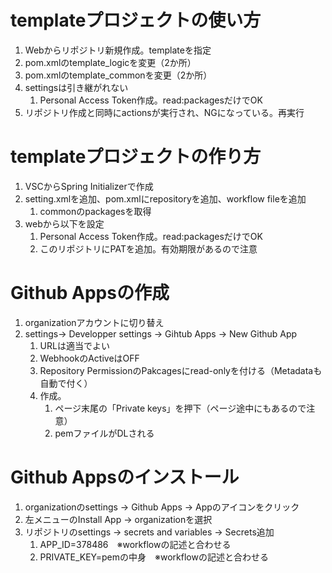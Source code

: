 # templateプロジェクトの使い方
1. Webからリポジトリ新規作成。templateを指定
1. pom.xmlのtemplate_logicを変更（2か所）
1. pom.xmlのtemplate_commonを変更（2か所）
1. settingsは引き継がれない
    1. Personal Access Token作成。read:packagesだけでOK
1. リポジトリ作成と同時にactionsが実行され、NGになっている。再実行

# templateプロジェクトの作り方
1. VSCからSpring Initializerで作成
1. setting.xmlを追加、pom.xmlにrepositoryを追加、workflow fileを追加
    1. commonのpackagesを取得
1. webから以下を設定
    1. Personal Access Token作成。read:packagesだけでOK
    1. このリポジトリにPATを追加。有効期限があるので注意

# Github Appsの作成
1. organizationアカウントに切り替え
1. settings-> Developper settings  -> Gihtub Apps -> New Github App
    1. URLは適当でよい
    1. WebhookのActiveはOFF
    1. Repository PermissionのPakcagesにread-onlyを付ける（Metadataも自動で付く）
    1. 作成。
        1. ページ末尾の「Private keys」を押下（ページ途中にもあるので注意）
        1. pemファイルがDLされる

# Github Appsのインストール
1. organizationのsettings -> Github Apps -> Appのアイコンをクリック
1. 左メニューのInstall App -> organizationを選択
1. リポジトリのsettings -> secrets and variables -> Secrets追加
    1. APP_ID=378486　※workflowの記述と合わせる
    1. PRIVATE_KEY=pemの中身　※workflowの記述と合わせる
